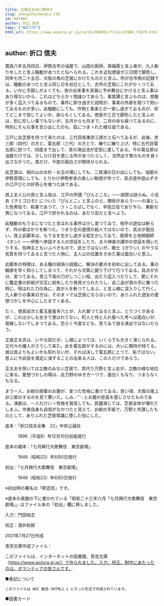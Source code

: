 ```yaml
---
title: 正直正太夫に期待す
slug: zhengzhizhengta-728
id: 047804
author: 折口 信夫
tags: ["NDC774"]
html_url: https://www.aozora.gr.jp/cards/000933/files/47804_73879.html
---
```


## author: 折口 信夫

寛政八年五月四日、伊勢古市の油屋で、山田の医師、孫福斎と言ふ者が、九人斬りをしたと言ふ騒動があつたと伝へられる。これを近松徳叟が三日間で脚色し、同年七月二十五日、大阪の角の芝居にかけたものだと言ふ。所が古市側の記録では、騒動のあつたと言ふ同じ日を初日として、古市の芝居にこれがかゝつてゐる。いかに手廻しがよくても、夜の出来事を其昼に予め舞台にかけると言ふ事はあり得ないから、これはどちらかゞ間違ひであらう。事実譚と言ふものは、想像が多く這入つてゐるもので、事件に即き過ぎた説明が、事実の外廓を廻つて附いてゐるものが多い。此騒動にしても、作物と事実とが一致し過ぎてゐる点が、却てどこまで信じてよいか、訣らなくしてゐる。徳叟が三日で脚色したと言ふのは、別に珍しい事でもないが、五月から七月まで、二月の余も経つてゐるのに、特別にそんな事を言ひ出したのも、狐につまゝれた様な話である。

江戸に此芝居を持つて来たのは、三代目坂東彦三郎だと伝へてゐるが、此後、彦三郎（四代）の方と、菊五郎（三代）の方とで、練りに練り上げ、特に五代目菊五郎に到つて、四度まで出して、貢の演出法が定型に達してゐる。今の菊五郎は油屋だけでは、少しひけ目を感じる所があつたらしく、当然出す筈のものを長く出さなかつた。其だけ、今度の面白さが期待せられる。

此芝居は、相の山のお杉・お玉の場にしても、二見浦の日の出にしても、油屋の伊勢音頭にしても、とりわけ伊勢参宮の楽しい聯想が伴つて、其点道中遊山ずきの江戸びとの好奇心を唆つた訣である。

其上主人公の貢と言ふ役は、江戸の所謂「ぴんとこな」――語原は訣らぬ。小忌衣《ヲミゴロモ》についた「ぴんとこ」と言ふのと、関係があらう――の凜とした色男役で、和事であつて、つゝころばしでなく、辛抱立役であり乍ら、果断な男になつてゐる。江戸で好かれるのは、あたり前だと言へよう。

此騒動のもでるになつたと言はれる事件は少し変つてゐて、相手の遊女は斬らず、外の者ばかりを斬つた。つまり恋の遺恨の殺人ではないので、其点が面白い。其上此脚本は、もでるを生かし過ぎる程生かしてゐて、医師を土地柄御師《オシ》――伊勢へ参詣する人の世話をしたり、太々神楽の講中の世話を焼いたりする、俗神主ともいふべきもので、武士ではないが、郷士《ガウシ》のやうな気質を持つてゐると言つた人物に、主人公の位置をきめた事は面白いと思ふ。

此脚本の特徴は、ある種の探偵小説風に、解決の要点を初めに出してゐる。事の輪廓を早く知らしてしまつて、それから次第に掘り下げて行つてゐる。其点が大分、変つてゐる。青江下坂の刀がしつこい程、出たり這入つたりして、更にそれに鑑定書の折紙が交互に紛失したり発見せられたりし、此二品が貢の手に集つた時に、呪はれた刀の為に、貢が人を斬つてしまふ、と言ふ様に深入りして行く。九人斬りの事実の方は、そのまゝでは芝居にならないので、ありふれた遊女の愛想づかしを中心にしたまでゞある。

たゞ、徳島岩次と藍玉屋喜多六とが、入れ替つてゐると言ふ、とりつくがあるが、これは少しも生きて使はれてない。町人と侍と入れ替へた考へは面白いが、発展しないでしまつてゐる。恐らく今度なども、見てゐて訣る演出ではないだらう。

正直正太夫は、いやな奴だが、し様によつては、いくらでも大きく演じられる。又代々の優人がさうして来た。此を菊五郎がするのには、大いに期待が持てる。或は貢よりもよいかも知れないが、それは決して菊五郎にとつて、恥ではない。思ふに今此役を満足に演ずることの出来る人は、この人だけであらう。

正太夫を除いては立敵のゐない芝居で、其代り万野と言ふ女が、立敵の様な地位に来る。愛想づかしの場は、此万野のゆき方一つで、面白くもなり、つまらなくもなる。

まう一人、お紺の朋輩のお鹿が、変つた性格に書けてゐる。若い頃、大阪の尾上卯三郎のするのを見て驚いた。しみ／″＼とお鹿の悲哀を感じさせたものである。演劇は、一人だけいゝ性格を発見しても、其儘演じては、芝居全体が壊れてしまふ。作者自身も自信がなかつたと見えて、お紺の手紙で、万野と共謀したものとして、ありふれた芝居常識に堕した役にした。













底本：「折口信夫全集　22」中央公論社

　　　1996（平成8）年12月10日初版発行

底本の親本：「七月興行大歌舞伎　東京劇場」

　　　1948（昭和23）年6月5日発行

初出：「七月興行大歌舞伎　東京劇場」

　　　1948（昭和23）年6月5日発行

※初出時の署名は「釈迢空」です。

※底本の表題の下に書かれている「昭和二十三年六月「七月興行大歌舞伎　東京劇場」」はファイル末の「初出」欄に移しました。

入力：門田裕志

校正：酒井和郎

2021年7月27日作成

青空文庫作成ファイル：

このファイルは、インターネットの図書館、青空文庫（https://www.aozora.gr.jp/）で作られました。入力、校正、制作にあたったのは、ボランティアの皆さんです。











●表記について


	このファイルは W3C 勧告 XHTML1.1 にそった形式で作成されています。







●図書カード